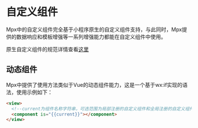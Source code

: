 # 自定义组件

Mpx中的自定义组件完全基于小程序原生的自定义组件支持，与此同时，Mpx提供的数据响应和模板增强等一系列增强能力都能在自定义组件中使用。

原生自定义组件的规范详情查看[这里](https://developers.weixin.qq.com/miniprogram/dev/reference/api/Component.html)

## 动态组件

Mpx中提供了使用方法类似于Vue的动态组件能力，这是一个基于wx:if实现的语法，使用示例如下：

```html
<view>
  <!--current为组件名称字符串，可选范围为局部注册的自定义组件和全局注册的自定义组件-->
  <component is="{{current}}"></component>
</view>
```
